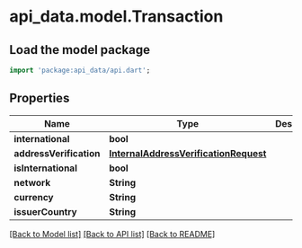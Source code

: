 # api_data.model.Transaction

## Load the model package
```dart
import 'package:api_data/api.dart';
```

## Properties
Name | Type | Description | Notes
------------ | ------------- | ------------- | -------------
**international** | **bool** |  | [optional] 
**addressVerification** | [**InternalAddressVerificationRequest**](InternalAddressVerificationRequest.md) |  | [optional] 
**isInternational** | **bool** |  | [optional] 
**network** | **String** |  | 
**currency** | **String** |  | [optional] 
**issuerCountry** | **String** |  | [optional] 

[[Back to Model list]](../README.md#documentation-for-models) [[Back to API list]](../README.md#documentation-for-api-endpoints) [[Back to README]](../README.md)


